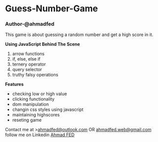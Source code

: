 # Guess-Number-Game
### Author-@ahmadfed
This game is about guessing a random number and get a high score in it.

**Using JavaScript Behind The Scene**
1. arrow functions
2. if, else, else if
3. ternery operator
4. query selector
5. truthy falsy operations

**Features**
- checking low or high value
- clicking functionality
- dom manipulation
- changin css styles using javascript
- maintaining highscores
- reseting game

Contact me at >ahmadfed@outlook.com OR ahmadfed.web@gmail.com
follow me on Linkedin
[Ahmad FED](https://www.linkedin.com/in/ahmadfed/ '@ahmadfed')
